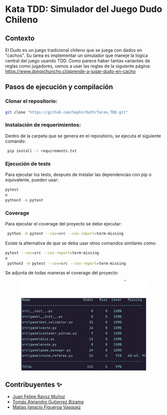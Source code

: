 # Kata TDD: Simulador del Juego Dudo Chileno

## Contexto

El Dudo es un juego tradicional chileno que se juega con dados en "cachos". Su tarea es implementar un simulador que maneje la lógica central del juego usando TDD. Como parece haber tantas variantes de reglas como jugadores, vamos a usar las reglas de la siguiente página: https://www.donpichuncho.cl/aprende-a-jugar-dudo-en-cacho

## Pasos de ejecución y compilación
### Clonar el repositorio:
```bash
git clone "https://github.com/Sephir0ath/Tarea_TDD.git"
```

### Instalación de requerimientos:
Dentro de la carpeta que se genera en el repositorio, se ejecuta el siguiente comando:
```bash
 pip install -r requirements.txt
```
### Ejecución de tests
Para ejecutar los tests, después de instalar las dependencias con pip o equivalente, pueden usar:
```bash
pytest
o
python3 -m pytest
```

###  Coverage 
Para ejecutar el coverage del proyecto se debe ejecutar:
```bash
 python -m pytest --cov=src --cov-report=term-missing
```
Existe la alternativa de que se deba usar otros comandos similares como:
```bash
pytest --cov=src --cov-report=term-missing
o
 python3 -m pytest --cov=src --cov-report=term-missing
```

Se adjunta de todas maneras el coverage del proyecto:
<p align="center">
  <img src="https://github.com/Sephir0ath/Tarea_TDD/blob/main/coverage.png" alt="Imagen del coverage" width="400">
</p>

## Contribuyentes ✨
* [Juan Felipe Raysz Muñoz](https://github.com/Sephir0ath)
* [Tomás Alejandro Gutierrez Bizama](https://github.com/TomasGutierrez777)
* [Matías Ignacio Figueroa Vasquez](https://github.com/Matfigueroa20)
